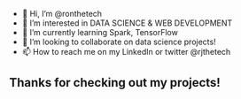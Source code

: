 - 👋 Hi, I’m @ronthetech
- 👀 I’m interested in DATA SCIENCE & WEB DEVELOPMENT
- 🌱 I’m currently learning Spark, TensorFlow
- 💞️ I’m looking to collaborate on data science projects!
- 📫 How to reach me on my LinkedIn or twitter @rjthetech

## Thanks for checking out my projects!

<!---
ronthetech/ronthetech is a ✨ special ✨ repository because its `README.md` (this file) appears on your GitHub profile.
You can click the Preview link to take a look at your changes.
--->
